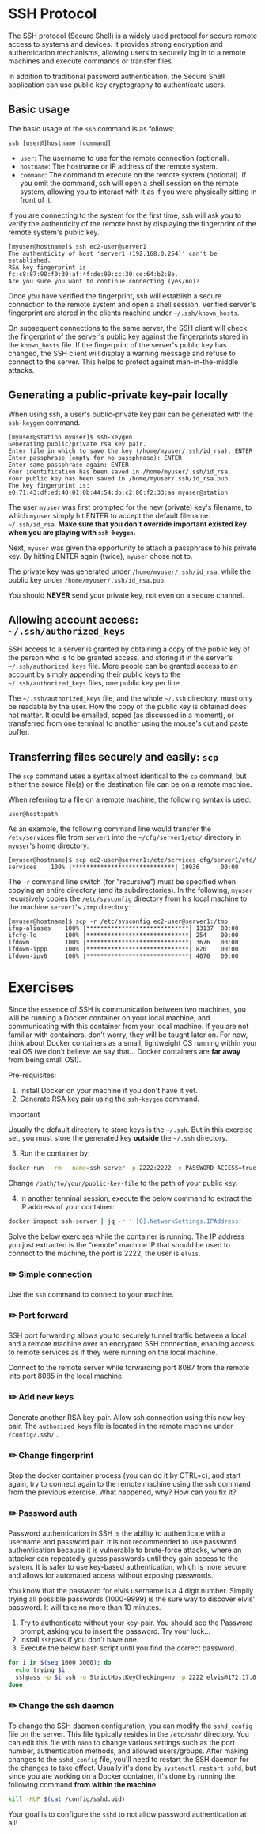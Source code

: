 # SSH Protocol 

The SSH protocol (Secure Shell) is a widely used protocol for secure remote access to systems and devices.
It provides strong encryption and authentication mechanisms, allowing users to securely log in to a remote machines and execute commands or transfer files.

In addition to traditional password authentication, the Secure Shell application can use public key cryptography to authenticate users.

## Basic usage

The basic usage of the `ssh` command is as follows:

```shell
ssh [user@]hostname [command]
```

- `user`: The username to use for the remote connection (optional).
- `hostname`: The hostname or IP address of the remote system.
- `command`: The command to execute on the remote system (optional). If you omit the command, ssh will open a shell session on the remote system, allowing you to interact with it as if you were physically sitting in front of it.

If you are connecting to the system for the first time, ssh will ask you to verify the authenticity of the remote host by displaying the fingerprint of the remote system's public key.

```console
[myuser@hostname]$ ssh ec2-user@server1
The authenticity of host 'server1 (192.168.0.254)' can't be established.
RSA key fingerprint is fc:c8:87:90:f0:39:af:4f:de:99:cc:30:ce:64:b2:8e.
Are you sure you want to continue connecting (yes/no)?
```

Once you have verified the fingerprint, ssh will establish a secure connection to the remote system and open a shell session.
Verified server's fingerprint are stored in the clients machine under `~/.ssh/known_hosts`.

On subsequent connections to the same server, the SSH client will check the fingerprint of the server's public key against the fingerprints stored in the `known_hosts` file.
If the fingerprint of the server's public key has changed, the SSH client will display a warning message and refuse to connect to the server.
This helps to protect against man-in-the-middle attacks.


## Generating a public-private key-pair locally

When using ssh, a user's public-private key pair can be generated with the `ssh-keygen` command.

```console
[myuser@station myuser]$ ssh-keygen
Generating public/private rsa key pair.
Enter file in which to save the key (/home/myuser/.ssh/id_rsa): ENTER
Enter passphrase (empty for no passphrase): ENTER
Enter same passphrase again: ENTER
Your identification has been saved in /home/myuser/.ssh/id_rsa.
Your public key has been saved in /home/myuser/.ssh/id_rsa.pub.
The key fingerprint is:
e0:71:43:df:ed:40:01:0b:44:54:db:c2:80:f2:33:aa myuser@station
```

The user `myuser` was first prompted for the new (private) key's filename, to which `myuser` simply hit ENTER to accept the default filename: `~/.ssh/id_rsa`. 
**Make sure that you don't override important existed key when you are playing with `ssh-keygen`.**

Next, `myuser` was given the opportunity to attach a passphrase to his private key.
By hitting ENTER again (twice), `myuser` chose not to. 

The private key was generated under `/home/myuser/.ssh/id_rsa`,
while the public key under `/home/myuser/.ssh/id_rsa.pub`.

You should **NEVER** send your private key, not even on a secure channel. 

## Allowing account access: `~/.ssh/authorized_keys`

SSH access to a server is granted by obtaining a copy of the public key of the person who is to be granted access, and storing it in the server's `~/.ssh/authorized_keys` file.
More people can be granted access to an account by simply appending their public keys to the `~/.ssh/authorized_keys` files, one public key per line.

The `~/.ssh/authorized_keys` file, and the whole `~/.ssh` directory, must only be readable by the user.
How the copy of the public key is obtained does not matter. It could be emailed, scped (as discussed in a moment), or transferred from one terminal to another using the mouse's cut and paste buffer.


## Transferring files securely and easily: `scp`

The `scp` command uses a syntax almost identical to the `cp` command, but either the source file(s) or the
destination file can be on a remote machine. 

When referring to a file on a remote machine, the following syntax is used:

```shell
user@host:path
```

As an example, the following command line would transfer the `/etc/services` file from `server1` into the `~/cfg/server1/etc/` directory in `myuser`'s home directory:

```console
[myuser@hostname]$ scp ec2-user@server1:/etc/services cfg/server1/etc/
services    100% |*****************************| 19936      00:00
```

The `-r` command line switch (for "recursive") must be specified when copying an entire directory (and its subdirectories).
In the following, `myuser` recursively copies the `/etc/sysconfig` directory from his local machine to the machine `server1`'s `/tmp` directory:

```console 
[myuser@hostname]$ scp -r /etc/sysconfig ec2-user@server1:/tmp
ifup-aliases    100% |*****************************| 13137  00:00
ifcfg-lo        100% |*****************************| 254    00:00
ifdown          100% |*****************************| 3676   00:00
ifdown-ippp     100% |*****************************| 820    00:00
ifdown-ipv6     100% |*****************************| 4076   00:00
```

# Exercises

Since the essence of SSH is communication between two machines, you will be running a Docker container on your local machine, and communicating with this container from your local machine. If you are not familiar with containers, don't worry, they will be taught later on. For now, think about Docker containers as a small, lightweight OS running within your real OS  (we don't believe we say that… Docker containers are **far away** from being small OS!).

Pre-requisites:

1. Install Docker on your machine if you don't have it yet.
2. Generate RSA key pair using the `ssh-keygen` command.

> [!IMPORTANT]
> Usually the default directory to store keys is the `~/.ssh`. But in this exercise set, you must store the generated key **outside** the `~/.ssh` directory.

3. Run the container by:

```bash
docker run --rm --name=ssh-server -p 2222:2222 -e PASSWORD_ACCESS=true -e USER_PASSWORD=$((RANDOM % 9999)) -e USER_NAME=elvis -e PUBLIC_KEY="$(cat /path/to/your/public-key-file)" -e SUDO_ACCESS=ture lscr.io/linuxserver/openssh-server:latest bash -c "sed -i 's/AllowTcpForwarding no/AllowTcpForwarding yes/g' /etc/ssh/sshd_config &&  nc -l -k 8087"
```

Change `/path/to/your/public-key-file` to the path of your public key.

4. In another terminal session, execute the below command to extract the IP address of your container:

```bash
docker inspect ssh-server | jq -r '.[0].NetworkSettings.IPAddress'
```

Solve the below exercises while the container is running. The IP address you just extracted is the “remote” machine IP that should be used to connect to the machine, the port is 2222, the user is `elvis`.

### :pencil2: Simple connection

Use the `ssh` command to  connect to your machine.

### :pencil2: Port forward

SSH port forwarding allows you to securely tunnel traffic between a local and a remote machine over an encrypted SSH connection, enabling access to remote services as if they were running on the local machine.

Connect to the remote server while forwarding port 8087 from the remote into port 8085 in the local machine.

### :pencil2: Add new keys

Generate another RSA key-pair. Allow ssh connection using this new key-pair. The `authorized_keys` file is located in the remote machine under `/config/.ssh/` .

### :pencil2: Change fingerprint

Stop the docker container process (you can do it by CTRL+c), and start again, try to connect again to the remote machine using the ssh command from the previous exercise. What happened, why? How can you fix it?


### :pencil2: Password auth

Password authentication in SSH is the ability to authenticate with a username and password pair. It is not recommended to use password authentication because it is vulnerable to brute-force attacks, where an attacker can repeatedly guess passwords until they gain access to the system. It is safer to use key-based authentication, which is more secure and allows for automated access without exposing passwords.

You know that the password for elvis username is a 4 digit number. Simpliy trying all possible passwords (1000-9999) is the sure way to discover elvis' password. It will take no more than 10 minutes.

1. Try to authenticate without your key-pair. You should see the Password prompt, asking you to insert the password. Try your luck...
2. Install `sshpass` if you don't have one.
3. Execute the below bash script until you find the correct password.

```bash
for i in $(seq 1000 3000); do
  echo trying $i
  sshpass -p $i ssh -o StrictHostKeyChecking=no -p 2222 elvis@172.17.0.2
done
```

### :pencil2: Change the ssh daemon

To change the SSH daemon configuration, you can modify the `sshd_config` file on the server. This file typically resides in the `/etc/ssh/` directory. 
You can edit this file with `nano` to change various settings such as the port number, authentication methods, and allowed users/groups. 
After making changes to the `sshd_config` file, you'll need to restart the SSH daemon for the changes to take effect. 
Usually it's done by `systemctl restart sshd`, but since you are working on a Docker container, it's done by running the following command **from within the machine**:

```bash
kill -HUP $(cat /config/sshd.pid)
```

Your goal is to configure the `sshd` to not allow password authentication at all!
